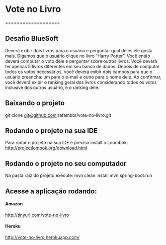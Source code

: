 # Vote no Livro
===================

## Desafio BlueSoft

Deverá exibir dois livros para o usuário e perguntar qual deles ele gosta mais. Digamos que o usuário clique no livro “Harry Potter”. Você então deverá computar o voto dele e perguntar sobre outros livros.  Você deverá ter apenas 5 livros diferentes em seu banco de dados. Depois de computar todos os votos necessários, você deverá exibir dois campos para que o usuário preencha: um para o e-mail e outro para o nome dele. Ao confirmar, você deverá exibir o ranking geral dos livros considerando todos os votos inclusive dos outros usuário, e o ranking dele.

## Baixando o projeto
git clone git@github.com:rafambbr/vote-no-livro.git

## Rodando o projeto na sua IDE
Para rodar o projeto na sua IDE é preciso install o Loombok: 
http://projectlombok.org/download.html

## Rodando o projeto no seu computador
Na pasta raiz do projeto execute:
mvn clean install
mvn spring-boot:run

## Acesse a aplicação rodando:
#### Amazon
http://tinyurl.com/vote-no-livro 

#### Heroku
http://vote-no-livro.herokuapp.com/
